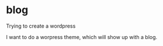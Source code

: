 blog
====

Trying to create a wordpress 

I want to do a worpress theme, which will show up with a blog.

